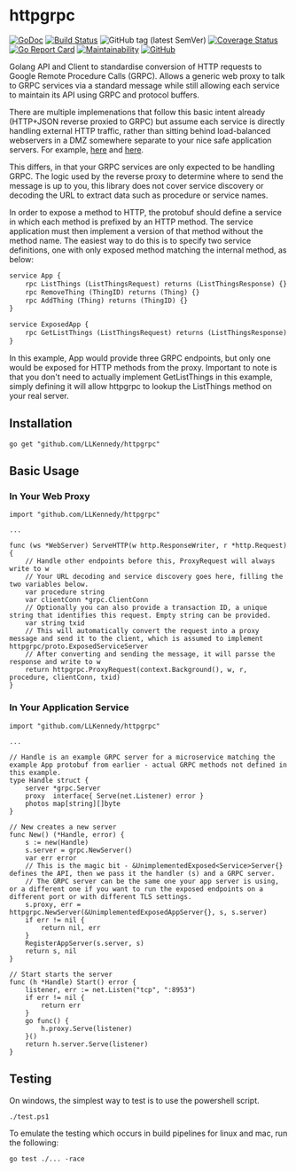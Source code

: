 # httpgrpc

[![GoDoc](https://godoc.org/github.com/LLKennedy/httpgrpc?status.svg)](https://godoc.org/github.com/LLKennedy/httpgrpc)
[![Build Status](https://travis-ci.org/disintegration/imaging.svg?branch=master)](https://travis-ci.org/LLKennedy/httpgrpc)
![GitHub tag (latest SemVer)](https://img.shields.io/github/tag/LLKennedy/httpgrpc.svg)
[![Coverage Status](https://coveralls.io/repos/github/LLKennedy/httpgrpc/badge.svg?branch=master)](https://coveralls.io/github/LLKennedy/httpgrpc?branch=master)
[![Go Report Card](https://goreportcard.com/badge/github.com/LLKennedy/httpgrpc)](https://goreportcard.com/report/github.com/LLKennedy/httpgrpc)
[![Maintainability](https://api.codeclimate.com/v1/badges/07f4a4d2a6a69c182e6c/maintainability)](https://codeclimate.com/github/LLKennedy/httpgrpc/maintainability)
[![GitHub](https://img.shields.io/github/license/LLKennedy/httpgrpc.svg)](https://github.com/LLKennedy/httpgrpc/blob/master/LICENSE)

Golang API and Client to standardise conversion of HTTP requests to Google Remote Procedure Calls (GRPC). Allows a generic web proxy to talk to GRPC services via a standard message while still allowing each service to maintain its API using GRPC and protocol buffers.

There are multiple implemenations that follow this basic intent already (HTTP+JSON reverse proxied to GRPC) but assume each service is directly handling external HTTP traffic, rather than sitting behind load-balanced webservers in a DMZ somewhere separate to your nice safe application servers. For example, [here](https://github.com/grpc-ecosystem/grpc-gateway) and [here](https://github.com/weaveworks/common/tree/master/httpgrpc).

This differs, in that your GRPC services are only expected to be handling GRPC. The logic used by the reverse proxy to determine where to send the message is up to you, this library does not cover service discovery or decoding the URL to extract data such as procedure or service names.

In order to expose a method to HTTP, the protobuf should define a service in which each method is prefixed by an HTTP method. The service application must then implement a version of that method without the method name. The easiest way to do this is to specify two service definitions, one with only exposed method matching the internal method, as below:

```proto
service App {
    rpc ListThings (ListThingsRequest) returns (ListThingsResponse) {}
    rpc RemoveThing (ThingID) returns (Thing) {}
    rpc AddThing (Thing) returns (ThingID) {}
}

service ExposedApp {
    rpc GetListThings (ListThingsRequest) returns (ListThingsResponse) {}
}
```

In this example, App would provide three GRPC endpoints, but only one would be exposed for HTTP methods from the proxy. Important to note is that you don't need to actually implement GetListThings in this example, simply defining it will allow httpgrpc to lookup the ListThings method on your real server.

## Installation

`go get "github.com/LLKennedy/httpgrpc"`

## Basic Usage

### In Your Web Proxy

```golang
import "github.com/LLKennedy/httpgrpc"

...

func (ws *WebServer) ServeHTTP(w http.ResponseWriter, r *http.Request) {
    // Handle other endpoints before this, ProxyRequest will always write to w
    // Your URL decoding and service discovery goes here, filling the two variables below.
    var procedure string
    var clientConn *grpc.ClientConn
    // Optionally you can also provide a transaction ID, a unique string that identifies this request. Empty string can be provided.
    var string txid
    // This will automatically convert the request into a proxy message and send it to the client, which is assumed to implement httpgrpc/proto.ExposedServiceServer
    // After converting and sending the message, it will parsse the response and write to w
    return httpgrpc.ProxyRequest(context.Background(), w, r, procedure, clientConn, txid)
}
```

### In Your Application Service

```golang
import "github.com/LLKennedy/httpgrpc"

...

// Handle is an example GRPC server for a microservice matching the example App protobuf from earlier - actual GRPC methods not defined in this example.
type Handle struct {
    server *grpc.Server
    proxy  interface{ Serve(net.Listener) error }
    photos map[string][]byte
}

// New creates a new server
func New() (*Handle, error) {
    s := new(Handle)
    s.server = grpc.NewServer()
    var err error
    // This is the magic bit - &UnimplementedExposed<Service>Server{} defines the API, then we pass it the handler (s) and a GRPC server.
    // The GRPC server can be the same one your app server is using, or a different one if you want to run the exposed endpoints on a different port or with different TLS settings.
    s.proxy, err = httpgrpc.NewServer(&UnimplementedExposedAppServer{}, s, s.server)
    if err != nil {
        return nil, err
    }
    RegisterAppServer(s.server, s)
    return s, nil
}

// Start starts the server
func (h *Handle) Start() error {
    listener, err := net.Listen("tcp", ":8953")
    if err != nil {
        return err
    }
    go func() {
        h.proxy.Serve(listener)
    }()
    return h.server.Serve(listener)
}
```

## Testing

On windows, the simplest way to test is to use the powershell script.

`./test.ps1`

To emulate the testing which occurs in build pipelines for linux and mac, run the following:

`go test ./... -race`
